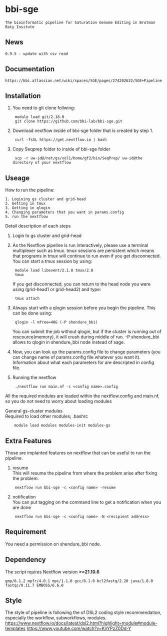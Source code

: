 # bbi-sge
    The bioinformatic pipeline for Saturation Genome Editing in Brotman Baty Insitute

## News
    0.9.5 - update with csv read

## Documentation
    https://bbi.atlassian.net/wiki/spaces/SGE/pages/274202632/SGE+Pipeline

## Installation

1. You need to git clone follwing:  

        module load git/2.18.0
        git clone https://github.com/bbi-lab/bbi-sge.git

2. Download nextflow inside of bbi-sge folder that is created by step 1.  
        
        curl -fsSL https://get.nextflow.io | bash

3. Copy Seqprep folder to inside of bbi-sge folder  

        scp -r uw-id@/net/gs/vol1/home/gf2/bin/SeqPrep/ uw-id@the directory of your nextflow

## Useage

How to run the pipeline:  

    1. Logining gs cluster and grid-head
    2. Getting in tmux
    3. Getting in qlogin
    4. Changing parameters that you want in params.config
    5. run the nextflow

Detail description of each steps  

1. Login to gs cluster and grid-head

2. As the Nextflow pipeline is run interactively, please use a terminal multiplexer such as tmux. tmux sessions are persistent which means that programs in tmux will continue to run even if you get disconnected. You can start a tmux session by using:
        
        module load libevent/2.1.8 tmux/2.8
        tmux   
        
    If you get disconnected, you can return to the head node you were using (grid-head1 or grid-head2) and type:
        
        tmux attach
        
3. Always start with a qlogin session before you begin the pipeline. This can be done using:
    
        qlogin -l mfree=48G (-P shendure_bbi)
    You can submit the job without qlogin, but if the cluster is running out of rescource(memory), it will crush during middle of run.
    -P shendure_bbi allows to qlogin in shendure_bbi node instead of sage.  

4. Now, you can look up the params.config file to change parameters (you can change name of params.config file whatever you want it). Information about what each parameters for are descripted in config file.

5. Running the nextflow

        ./nextflow run main.nf -c <config name>.config 

All the required modules are loaded within the nextflow.config and main.nf, so you do not need to worry about loading modules 

General gs-cluster modules  
Required to load other modules; .bashrc  

        module load modules modules-init modules-gs  

## Extra Features
Those are implanted features on nextflow that can be useful to run the pipeline.

1. resume  
This will resume the pipeline from where the problem arise after fixing the problem.
        
        nextflow run bbi-sge -c <config name> -resume

2. notification  
You can put tagging on the command line to get a notification when you are done
    
        nextflow run bbi-sge -c <config name> -N <recipient address>  

## Requirement
You need a permission on shendure_bbi node.

## Dependency
The script rquires Nextflow version **>=21.10.6**    

    gmp/6.1.2 mpfr/4.0.1 mpc/1.1.0 gcc/8.1.0 bcl2fastq/2.20 java/1.8.0 fastqc/0.11.7 EMBOSS/6.6.0

## Style
The style of pipeline is following the of DSL2 coding style recommendation, especially the workflow, subworkflows, modules.  
https://www.nextflow.io/docs/latest/dsl2.html?highlight=module#module-templates
https://www.youtube.com/watch?v=KnYPzZ0Dd-Y
